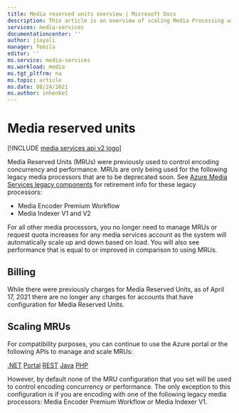 ```yaml
---
title: Media reserved units overview | Microsoft Docs
description: This article is an overview of scaling Media Processing with Azure Media Services.
services: media-services
documentationcenter: ''
author: jiayali
manager: femila
editor: ''
ms.service: media-services
ms.workload: media
ms.tgt_pltfrm: na
ms.topic: article
ms.date: 08/24/2021
ms.author: inhenkel
---
```

# Media reserved units

[!INCLUDE [media services api v2 logo](./includes/v2-hr.md)]

Media Reserved Units (MRUs) were previously used to control encoding concurrency and performance. MRUs are only being used for the following legacy media processors that are to be deprecated soon. See [Azure Media Services legacy components](legacy-components.md) for retirement info for these legacy processors:

* Media Encoder Premium Workflow
* Media Indexer V1 and V2

For all other media processors, you no longer need to manage MRUs or request quota increases for any media services account as the system will automatically scale up and down based on load. You will also see performance that is equal to or improved in comparison to using MRUs.

## Billing

While there were previously charges for Media Reserved Units, as of April 17, 2021 there are no longer any charges for accounts that have configuration for Media Reserved Units.

## Scaling MRUs

For compatibility purposes, you can continue to use the Azure portal or the following APIs to manage and scale MRUs:

[.NET](media-services-dotnet-encoding-units.md)
[Portal](media-services-portal-scale-media-processing.md)
[REST](/rest/api/media/operations/encodingreservedunittype)
[Java](https://github.com/rnrneverdies/azure-sdk-for-media-services-java-samples)
[PHP](https://github.com/Azure/azure-sdk-for-php/tree/master/examples/MediaServices)

However, by default none of the MRU configuration that you set will be used to control encoding concurrency or performance. The only exception to this configuration is if you are encoding with one of the following legacy media processors: Media Encoder Premium Workflow or Media Indexer V1.  
